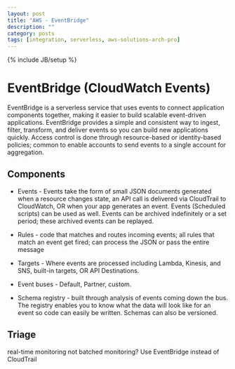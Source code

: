 ```yaml
---
layout: post
title: "AWS - EventBridge"
description: ""
category: posts
tags: [integration, serverless, aws-solutions-arch-pro]
---
```

{% include JB/setup %}

# EventBridge (CloudWatch Events)
EventBridge is a serverless service that uses events to connect application components together, making it easier to build scalable event-driven applications. EventBridge provides a simple and consistent way to ingest, filter, transform, and deliver events so you can build new applications quickly. Access control is done through resource-based or identity-based policies; common to enable accounts to send events to a single account for aggregation.

## Components
- Events - Events take the form of small JSON documents generated when a resource changes state, an API call is delivered via CloudTrail to CloudWatch, OR when your app generates an event. Events (Scheduled scripts) can be used as well. Events can be archived indefinitely or a set period; these archived events can be replayed.

- Rules - code that matches and routes incoming events; all rules that match an event get fired; can process the JSON or pass the entire message

- Targets - Where events are processed including Lambda, Kinesis, and SNS, built-in targets, OR API Destinations.

- Event buses - Default, Partner, custom. 

- Schema registry - built through analysis of events coming down the bus. The registry enables you to know what the data will look like for an event so code can easily be written. Schemas can also be versioned.


## Triage
real-time monitoring not batched monitoring? Use EventBridge instead of CloudTrail
